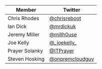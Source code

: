 | Member | Twitter |
| --- | --- |
| Chris Rhodes | [@chrisreboot](https://twitter.com/chrisreboot) |
| Ian Dick | [@mrdickuk](https://twitter.com/mrdickuk) |
| Jeremy Miller | [@millh0use](https://twitter.com/millh0use) |
| Joe Kelly | [@\_joekelly\_](https://twitter.com/_joekelly_) |
| Prayer Solanky | [@ITPrayer](https://twitter.com/ITPrayer) |
| Steven Hosking | [@onpremcloudguy](https://twitter.com/onpremcloudguy) |
